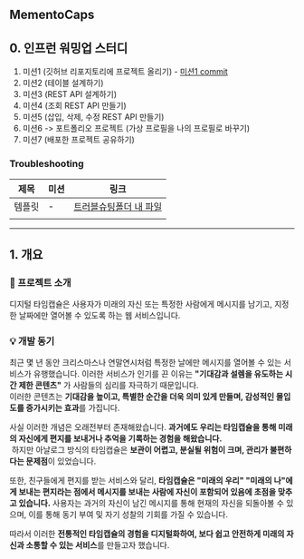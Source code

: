 ## MementoCaps
## 0. 인프런 워밍업 스터디
1. 미션1 (깃허브 리포지토리에 프로젝트 올리기) - [미션1 commit](https://github.com/bangtori/MementoCaps/commit/588df081eaba906b24d0d68896a6d7c7e4ecc135)
2. 미션2 (테이블 설계하기)
3. 미션3 (REST API 설계하기)
4. 미션4 (조회 REST API 만들기)
5. 미션5 (삽입, 삭제, 수정 REST API 만들기)
6. 미션6 -> 포트폴리오 프로젝트 (가상 프로필을 나의 프로필로 바꾸기)
7. 미션7 (배포한 프로젝트 공유하기)

### Troubleshooting
| 제목  | 미션 | 링크                                                  |
|-----|----|-----------------------------------------------------|
| 템플릿 | -  | [트러블슈팅폴더 내 파일](./Troubleshooting_Docs/Example01.md) |
                                             |
---

## 1. 개요
### 📌 프로젝트 소개
디지털 타임캡슐은 사용자가 미래의 자신 또는 특정한 사람에게 메시지를 남기고, 지정한 날짜에만 열어볼 수 있도록 하는 웹 서비스입니다.

### 💡 개발 동기
최근 몇 년 동안 크리스마스나 연말연시처럼 특정한 날에만 메시지를 열어볼 수 있는 서비스가 유행했습니다. 이러한 서비스가 인기를 끈 이유는 **"기대감과 설렘을 유도하는 시간 제한 콘텐츠"** 가 사람들의 심리를 자극하기 때문입니다.
<br>이러한 콘텐츠는 **기대감을 높이고, 특별한 순간을 더욱 의미 있게 만들며, 감성적인 몰입도를 증가시키는 효과**를 가집니다.

사실 이러한 개념은 오래전부터 존재해왔습니다. **과거에도 우리는 타임캡슐을 통해 미래의 자신에게 편지를 보내거나 추억을 기록하는 경험을 해왔습니다.
<br>** 하지만 아날로그 방식의 타임캡슐은 **보관이 어렵고, 분실될 위험이 크며, 관리가 불편하다는 문제점**이 있었습니다.

또한, 친구들에게 편지를 받는 서비스와 달리, **타임캡슐은 "미래의 우리" "미래의 나"에게 보내는 편지라는 점에서 메시지를 보내는 사람에 자신이 포함되어 있음에 초점을 맞추고 있습니다.** 사용자는 과거의 자신이 남긴 메시지를 통해 현재의 자신을 되돌아볼 수 있으며, 이를 통해 동기 부여 및 자기 성찰의 기회를 가질 수 있습니다.


따라서 이러한 **전통적인 타임캡슐의 경험을 디지털화하여, 보다 쉽고 안전하게 미래의 자신과 소통할 수 있는 서비스**를 만들고자 했습니다.
